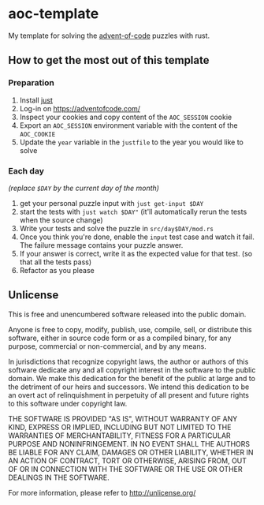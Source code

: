 # aoc-template

My template for solving the [advent-of-code](https://adventofcode.com) puzzles with rust.


## How to get the most out of this template

### Preparation

1. Install [just](https://just.systems)
2. Log-in on https://adventofcode.com/
3. Inspect your cookies and copy content of the `AOC_SESSION` cookie
4. Export an `AOC_SESSION` environment variable with the content of the `AOC_COOKIE`
5. Update the `year` variable in the `justfile` to the year you would like to solve


### Each day

*(replace `$DAY` by the current day of the month)*

1. get your personal puzzle input with `just get-input $DAY`
2. start the tests with `just watch $DAY"`
   (it'll automatically rerun the tests when the source change)
3. Write your tests and solve the puzzle in `src/day$DAY/mod.rs`
5. Once you think you're done, enable the `input` test case and watch it fail.
   The failure message contains your puzzle answer.
6. If your answer is correct, write it as the expected value for that test. (so that all the tests pass)
7. Refactor as you please


## Unlicense

This is free and unencumbered software released into the public domain.

Anyone is free to copy, modify, publish, use, compile, sell, or
distribute this software, either in source code form or as a compiled
binary, for any purpose, commercial or non-commercial, and by any
means.

In jurisdictions that recognize copyright laws, the author or authors
of this software dedicate any and all copyright interest in the
software to the public domain. We make this dedication for the benefit
of the public at large and to the detriment of our heirs and
successors. We intend this dedication to be an overt act of
relinquishment in perpetuity of all present and future rights to this
software under copyright law.

THE SOFTWARE IS PROVIDED "AS IS", WITHOUT WARRANTY OF ANY KIND,
EXPRESS OR IMPLIED, INCLUDING BUT NOT LIMITED TO THE WARRANTIES OF
MERCHANTABILITY, FITNESS FOR A PARTICULAR PURPOSE AND NONINFRINGEMENT.
IN NO EVENT SHALL THE AUTHORS BE LIABLE FOR ANY CLAIM, DAMAGES OR
OTHER LIABILITY, WHETHER IN AN ACTION OF CONTRACT, TORT OR OTHERWISE,
ARISING FROM, OUT OF OR IN CONNECTION WITH THE SOFTWARE OR THE USE OR
OTHER DEALINGS IN THE SOFTWARE.

For more information, please refer to <http://unlicense.org/>
